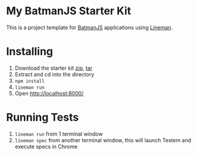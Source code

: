 # My BatmanJS Starter Kit

This is a project template for [BatmanJS](http://batmanjs.org/) applications using [Lineman](http://www.linemanjs.com).

# Installing

1. Download the starter kit [zip], [tar]
2. Extract and cd into the directory
3. `npm install`
4. `lineman run`
5. Open <http://localhost:8000/>

[zip]: https://github.com/pseudomuto/batman-starterkit/archive/0.1.0.zip
[tar]: https://github.com/pseudomuto/batman-starterkit/archive/0.1.0.tar.gz

# Running Tests

1. `lineman run` from 1 terminal window
2. `lineman spec` from another terminal window, this will launch Testem and execute specs in Chrome
